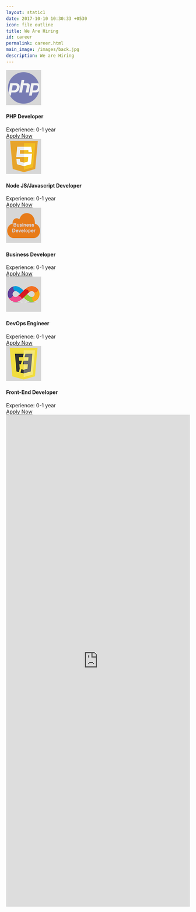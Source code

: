 ```yaml
---
layout: static1 
date: 2017-10-10 10:30:33 +0530
icon: file outline
title: We Are Hiring
id: career
permalink: career.html
main_image: /images/back.jpg
description: We are Hiring
---
```

<div class="career_list inner-content-page">
    <div class="ui container">
        <div class="ui grid">
            <div class="sixteen wide column">
                <div class="box">
                    <div class="img-box">
                        <a href="#">
                            <img src="images/php-hiring.png" width="96" height="96" alt="" class="avatar avatar-96 wp-user-avatar wp-user-avatar-96 photo avatar-default">
                        </a>
                    </div>
                    <div class="middle-text">
                            <h4>
                                PHP Developer
                            </h4>
                            <span>
                                Experience: 0-1 year
                            </span>
                    </div>
                    <div class="right-button">
                        <a href="#career-form" class="button">Apply Now</a>
                    </div>
                </div>
                <div class="box">
                    <div class="img-box">
                        <a href="#">
                            <img src="images/js-hiring.png" width="96" height="96" alt="" class="avatar avatar-96 wp-user-avatar wp-user-avatar-96 photo avatar-default">
                        </a>
                    </div>
                    <div class="middle-text">
                            <h4>
                                Node JS/Javascript Developer
                            </h4>
                            <span>
                                Experience: 0-1 year
                            </span>
                    </div>
                    <div class="right-button">
                        <a href="#career-form" class="button">Apply Now</a>
                    </div>
                </div>
                <div class="box">
                    <div class="img-box">
                        <a href="#">
                            <img src="images/business-developer-hiring.png" width="96" height="96" alt="" class="avatar avatar-96 wp-user-avatar wp-user-avatar-96 photo avatar-default">
                        </a>
                    </div>
                    <div class="middle-text">
                            <h4>
                                Business Developer
                            </h4>
                            <span>
                                Experience: 0-1 year
                            </span>
                    </div>
                    <div class="right-button">
                        <a href="#career-form" class="button">Apply Now</a>
                    </div>
                </div>
                <div class="box">
                    <div class="img-box">
                        <a href="#">
                            <img src="images/devops-engineer-hiring.png" width="96" height="96" alt="" class="avatar avatar-96 wp-user-avatar wp-user-avatar-96 photo avatar-default">
                        </a>
                    </div>
                    <div class="middle-text">
                            <h4>
                                DevOps Engineer
                            </h4>
                            <span>
                                Experience: 0-1 year
                            </span>
                    </div>
                    <div class="right-button">
                        <a href="#career-form" class="button">Apply Now</a>
                    </div>
                </div>
                <div class="box">
                    <div class="img-box">
                        <a href="#">
                            <img src="images/frontend-hiring.png" width="96" height="96" alt="" class="avatar avatar-96 wp-user-avatar wp-user-avatar-96 photo avatar-default">
                        </a>
                    </div>
                    <div class="middle-text">
                            <h4>
                                Front-End Developer
                            </h4>
                            <span>
                                Experience: 0-1 year
                            </span>
                    </div>
                    <div class="right-button">
                        <a href="#career-form" class="button">Apply Now</a>
                    </div>
                </div>
            </div>    
        </div>
    </div>
</div>
<div class="formsec" id="career-form">
    <div class="ui centered grid ">
        <div class="ten wide computer sixteen wide mobile column center aligned">
            <iframe src="https://docs.google.com/forms/d/e/1FAIpQLSe4UWC7cqpvylV56j4U-_slXyJuzjoYRCm2viR8U6r2XC5vNw/viewform?embedded=true" height="1343" frameborder="0" marginheight="0" marginwidth="0" style="width:100%; max-width:700px;">Loading...</iframe>
        </div>
    </div>
</div>